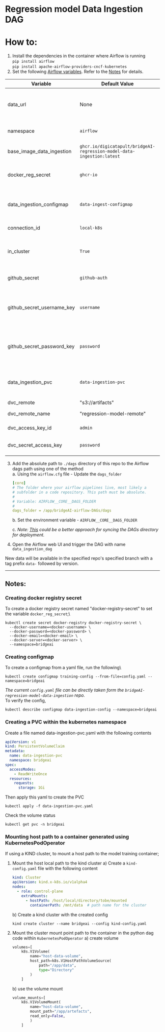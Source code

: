# Regression model Data Ingestion DAG

# How to:
1. Install the dependencies in the container where Airflow is running\
    `pip install airflow`\
    `pip install apache-airflow-providers-cncf-kubernetes`
2. Set the following [Airflow variables](https://airflow.apache.org/docs/apache-airflow/stable/howto/variable.html). Refer to the [Notes](#notes) for details.

| Variable                   | Default Value                                                          | Description                                                                |
|----------------------------|------------------------------------------------------------------------|----------------------------------------------------------------------------|
| data_url                   | None                                                                   | Data url of the csv file. You should be able to access the file via `curl` |
| namespace                  | `airflow`                                                              | Kubernetes cluster namespace                                               |
| base_image_data_ingestion  | `ghcr.io/digicatapult/bridgeAI-regression-model-data-ingestion:latest` | Name of the data ingestion image                                           |
| docker_reg_secret          | `ghcr-io`                                                              | Name of the secret for the docker registry pull                            |
| data_ingestion_configmap   | `data-ingest-configmap`                                                | Name of the configmap containing the data ingestion config                 |
| connection_id              | `local-k8s`                                                            | Kubernetes connection id                                                   |
| in_cluster                 | `True`                                                                 | Run kubernetes client with in_cluster configuration                        |
| github_secret              | `github-auth`                                                          | Name of the secret for git access                                          |
| github_secret_username_key | `username`                                                             | Key corresponding to the git username in the above github_secret           |
| github_secret_password_key | `password`                                                             | Key corresponding to the git password in the above github_secret           |
| data_ingestion_pvc         | `data-ingestion-pvc`                                                   | The name of the PVC assigned for data ingestion DAG                        |
| dvc_remote                 | "s3://artifacts"                                                       | dvc remote                                                                 |
| dvc_remote_name            | "regression-model-remote"                                              | name for dvc remote                                                        |
| dvc_access_key_id          | `admin`                                                                | access key for dvc remote                                                  |
| dvc_secret_access_key      | `password`                                                             | secret access key for dvc remote                                           |

3. Add the absolute path to `./dags` directory of this repo to the Airflow dags path using one of the method\
    a. Using the `airflow.cfg` file - Update the `dags_folder`
    ```yaml
    [core]
    # The folder where your airflow pipelines live, most likely a
    # subfolder in a code repository. This path must be absolute.
    #
    # Variable: AIRFLOW__CORE__DAGS_FOLDER
    #
    dags_folder = /app/bridgeAI-airflow-DAGs/dags
    ```
    b. Set the environment variable - `AIRFLOW__CORE__DAGS_FOLDER`

    c. *Note: [This](https://airflow.apache.org/docs/helm-chart/stable/manage-dags-files.html#mounting-dags-using-git-sync-sidecar-with-persistence-enabled) could be a better approach for syncing the DAGs directory for deployment.*

4. Open the Airflow web UI and trigger the DAG with name `data_ingestion_dag`

New data will be available in the specified repo's specified branch with a tag prefix `data-` followed by version.

---
## Notes:

### Creating docker registry secret
To create a docker registry secret named "docker-registry-secret" to set the variable `docker_reg_secret`;\
```shell
kubectl create secret docker-registry docker-registry-secret \
  --docker-username=<docker-username> \
  --docker-password=<docker-password> \
  --docker-email=<docker-email> \
  --docker-server=<docker-server> \
  --namespace=bridgeai
```
### Creating configmap
To create a configmap from a yaml file, run the following\
```shell
kubectl create configmap training-config --from-file=config.yaml --namespace=bridgeai
```
*The current `config.yaml` file can be directly taken form the
`bridgeAI-regression-model-data-ingestion` repo.*\
To verify the config,
```shell
kubectl describe configmap data-ingestion-config --namespace=bridgeai
````
### Creating a PVC within the kubernetes namespace
Create a file named data-ingestion-pvc.yaml with the following contents
```yaml
apiVersion: v1
kind: PersistentVolumeClaim
metadata:
  name: data-ingestion-pvc
  namespace: bridgeai
spec:
  accessModes:
    - ReadWriteOnce
  resources:
    requests:
      storage: 1Gi

```
Then apply this yaml to create the PVC
```shell
kubectl apply -f data-ingestion-pvc.yaml
```
Check the volume status
```shell
kubectl get pvc -n bridgeai
```

### Mounting host path to a container generated using KubernetesPodOperator 

If using a KIND cluster, to mount a host path to the model training container;
1. Mount the host local path to the kind cluster
    a) Create a `kind-config.yaml` file with the following content
    ```yaml
    kind: Cluster
    apiVersion: kind.x-k8s.io/v1alpha4
    nodes:
      - role: control-plane
        extraMounts:
          - hostPath: /host/local/directory/tobe/mounted
            containerPath: /mnt/data  # path name for the cluster
    ```
    b) Create a kind cluster with the created config
    ```shell
   kind create cluster --name bridgeai --config kind-config.yaml
    ```
2. Mount the cluster mount point path to the container in the python dag code within `KubernetesPodOperator`
    a) create volume
    ```python
    volumes=[
        k8s.V1Volume(
            name="host-data-volume",
            host_path=k8s.V1HostPathVolumeSource(
                path="/app/data",
                type="Directory"
            )
        ]
    ```
    b)  use the volume mount
    ```python
    volume_mounts=[
        k8s.V1VolumeMount(
            name="host-data-volume",
            mount_path="/app/artefacts",
            read_only=False,
            )
        ]
    ```

